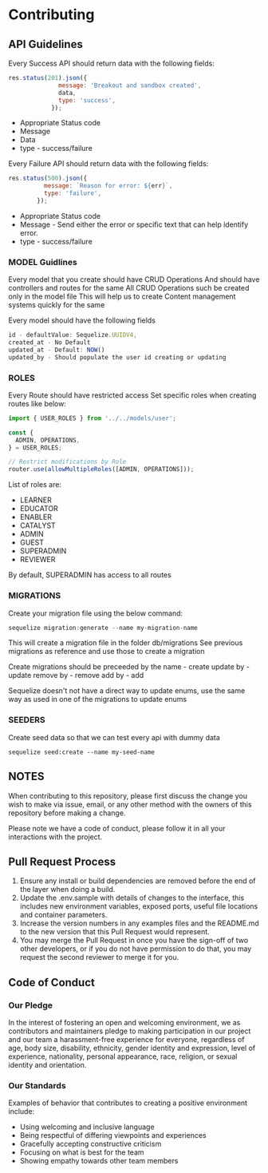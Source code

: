 # Contributing

## API Guidelines

Every Success API should return data with the following fields:

```javascript
res.status(201).json({
              message: 'Breakout and sandbox created',
              data,
              type: 'success',
            });
```

* Appropriate Status code
* Message
* Data
* type - success/failure

Every Failure API should return data with the following fields:

```javascript
res.status(500).json({
          message: `Reason for error: ${err}`,
          type: 'failure',
        });
```

* Appropriate Status code
* Message - Send either the error or specific text that can help identify error.
* type - success/failure

### MODEL Guidlines

Every model that you create should have CRUD Operations
And should have controllers and routes for the same
All CRUD Operations such be created only in the model file
This will help us to create Content management systems quickly for the same

Every model should have the following fields

```javascript
id - defaultValue: Sequelize.UUIDV4,
created_at - No Default
updated_at - Default: NOW()
updated_by - Should populate the user id creating or updating
```

### ROLES

Every Route should have restricted access
Set specific roles when creating routes like below:

```javascript
import { USER_ROLES } from '../../models/user';

const {
  ADMIN, OPERATIONS,
} = USER_ROLES;

// Restrict modifications by Role
router.use(allowMultipleRoles([ADMIN, OPERATIONS]));
```

List of roles are:

* LEARNER
* EDUCATOR
* ENABLER
* CATALYST
* ADMIN
* GUEST
* SUPERADMIN
* REVIEWER

By default, SUPERADMIN has access to all routes

### MIGRATIONS

Create your migration file using the below command:

``` javascript
sequelize migration:generate --name my-migration-name
```

This will create a migration file in the folder db/migrations
See previous migrations as reference and use those to create a migration

Create migrations should be preceeded by the name - create
update by - update
remove by - remove
add by - add

Sequelize doesn't not have a direct way to update enums,
use the same way as used in one of the migrations to update enums

### SEEDERS

Create seed data so that we can test every api with dummy data

```
sequelize seed:create --name my-seed-name
```

## NOTES

When contributing to this repository, please first discuss the change you wish to make via issue,
email, or any other method with the owners of this repository before making a change.

Please note we have a code of conduct, please follow it in all your interactions with the project.

## Pull Request Process

1. Ensure any install or build dependencies are removed before the end of the layer when doing a 
   build.
2. Update the .env.sample with details of changes to the interface, this includes new environment 
   variables, exposed ports, useful file locations and container parameters.
3. Increase the version numbers in any examples files and the README.md to the new version that this
   Pull Request would represent.
4. You may merge the Pull Request in once you have the sign-off of two other developers, or if you 
   do not have permission to do that, you may request the second reviewer to merge it for you.

## Code of Conduct

### Our Pledge

In the interest of fostering an open and welcoming environment, we as
contributors and maintainers pledge to making participation in our project and
our team a harassment-free experience for everyone, regardless of age, body
size, disability, ethnicity, gender identity and expression, level of experience,
nationality, personal appearance, race, religion, or sexual identity and
orientation.

### Our Standards

Examples of behavior that contributes to creating a positive environment
include:

* Using welcoming and inclusive language
* Being respectful of differing viewpoints and experiences
* Gracefully accepting constructive criticism
* Focusing on what is best for the team
* Showing empathy towards other team members